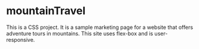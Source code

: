# mountainTravel
This is a CSS project. It is a sample marketing page for a website that offers adventure tours in mountains. This site uses flex-box and is user-responsive.
